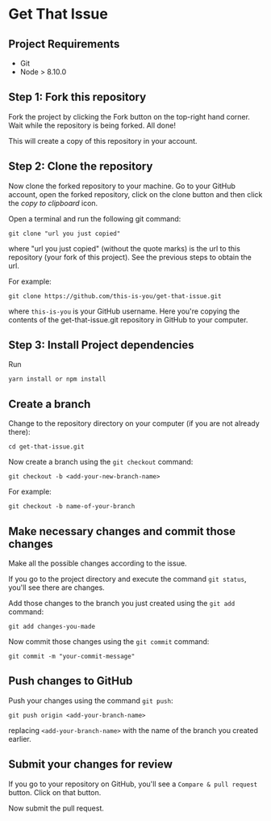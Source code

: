 # Get That Issue

## Project Requirements

- Git
- Node > 8.10.0

## Step 1: Fork this repository

Fork the project by clicking the Fork button on the top-right hand corner. Wait while the repository is being forked. All done!

This will create a copy of this repository in your account.

## Step 2: Clone the repository

Now clone the forked repository to your machine. Go to your GitHub account, open the forked repository, click on the clone button and then click the _copy to clipboard_ icon.

Open a terminal and run the following git command:

```
git clone "url you just copied"
```

where "url you just copied" (without the quote marks) is the url to this repository (your fork of this project). See the previous steps to obtain the url.

For example:

```
git clone https://github.com/this-is-you/get-that-issue.git
```

where `this-is-you` is your GitHub username. Here you're copying the contents of the get-that-issue.git repository in GitHub to your computer.

## Step 3: Install Project dependencies

Run

```
yarn install or npm install
```

## Create a branch

Change to the repository directory on your computer (if you are not already there):

```
cd get-that-issue.git
```

Now create a branch using the `git checkout` command:

```
git checkout -b <add-your-new-branch-name>
```

For example:

```
git checkout -b name-of-your-branch
```

## Make necessary changes and commit those changes

Make all the possible changes according to the issue.

If you go to the project directory and execute the command `git status`, you'll see there are changes.

Add those changes to the branch you just created using the `git add` command:

```
git add changes-you-made
```

Now commit those changes using the `git commit` command:

```
git commit -m "your-commit-message"
```

## Push changes to GitHub

Push your changes using the command `git push`:

```
git push origin <add-your-branch-name>
```

replacing `<add-your-branch-name>` with the name of the branch you created earlier.

## Submit your changes for review

If you go to your repository on GitHub, you'll see a `Compare & pull request` button. Click on that button.

Now submit the pull request.
